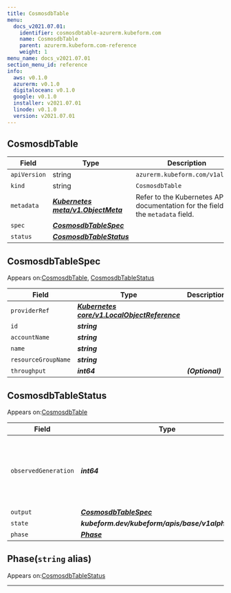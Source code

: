 ```yaml
---
title: CosmosdbTable
menu:
  docs_v2021.07.01:
    identifier: cosmosdbtable-azurerm.kubeform.com
    name: CosmosdbTable
    parent: azurerm.kubeform.com-reference
    weight: 1
menu_name: docs_v2021.07.01
section_menu_id: reference
info:
  aws: v0.1.0
  azurerm: v0.1.0
  digitalocean: v0.1.0
  google: v0.1.0
  installer: v2021.07.01
  linode: v0.1.0
  version: v2021.07.01
---
```


## CosmosdbTable
| Field | Type | Description |
| ------ | ----- | ----------- |
| `apiVersion` | string | `azurerm.kubeform.com/v1alpha1` |
|    `kind` | string | `CosmosdbTable` |
| `metadata` | ***[Kubernetes meta/v1.ObjectMeta](https://v1-18.docs.kubernetes.io/docs/reference/generated/kubernetes-api/v1.18/#objectmeta-v1-meta)***|Refer to the Kubernetes API documentation for the fields of the `metadata` field.|
| `spec` | ***[CosmosdbTableSpec](#cosmosdbtablespec)***||
| `status` | ***[CosmosdbTableStatus](#cosmosdbtablestatus)***||
## CosmosdbTableSpec

Appears on:[CosmosdbTable](#cosmosdbtable), [CosmosdbTableStatus](#cosmosdbtablestatus)

| Field | Type | Description |
| ------ | ----- | ----------- |
| `providerRef` | ***[Kubernetes core/v1.LocalObjectReference](https://v1-18.docs.kubernetes.io/docs/reference/generated/kubernetes-api/v1.18/#localobjectreference-v1-core)***||
| `id` | ***string***||
| `accountName` | ***string***||
| `name` | ***string***||
| `resourceGroupName` | ***string***||
| `throughput` | ***int64***| ***(Optional)*** |
## CosmosdbTableStatus

Appears on:[CosmosdbTable](#cosmosdbtable)

| Field | Type | Description |
| ------ | ----- | ----------- |
| `observedGeneration` | ***int64***| ***(Optional)*** Resource generation, which is updated on mutation by the API Server.|
| `output` | ***[CosmosdbTableSpec](#cosmosdbtablespec)***| ***(Optional)*** |
| `state` | ***kubeform.dev/kubeform/apis/base/v1alpha1.State***| ***(Optional)*** |
| `phase` | ***[Phase](#phase)***| ***(Optional)*** |
## Phase(`string` alias)

Appears on:[CosmosdbTableStatus](#cosmosdbtablestatus)

---

